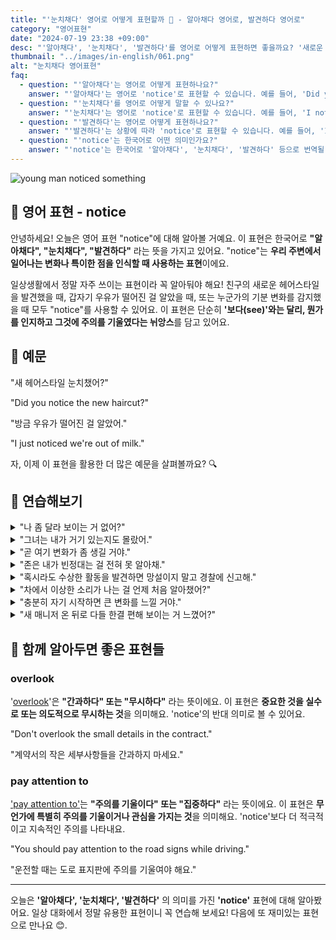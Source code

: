 ```yaml
---
title: "'눈치채다' 영어로 어떻게 표현할까 👀 - 알아채다 영어로, 발견하다 영어로"
category: "영어표현"
date: "2024-07-19 23:38 +09:00"
desc: "'알아채다', '눈치채다', '발견하다'를 영어로 어떻게 표현하면 좋을까요? '새로운 헤어스타일 눈치챘어?', '방금 우유가 떨어진 걸 알았어.' 등을 영어로 표현하는 법을 배워봅시다. 다양한 예문을 통해서 연습하고 본인의 표현으로 만들어 보세요."
thumbnail: "../images/in-english/061.png"
alt: "눈치채다 영어표현"
faq:
  - question: "'알아채다'는 영어로 어떻게 표현하나요?"
    answer: "'알아채다'는 영어로 'notice'로 표현할 수 있습니다. 예를 들어, 'Did you notice the new painting?'은 '새로운 그림을 알아챘니?'라는 의미입니다."
  - question: "'눈치채다'를 영어로 어떻게 말할 수 있나요?"
    answer: "'눈치채다'는 영어로 'notice'로 표현할 수 있습니다. 예를 들어, 'I noticed you seemed upset'은 '네가 속상해 보이는 걸 눈치챘어'라고 할 수 있습니다."
  - question: "'발견하다'는 영어로 어떻게 표현하나요?"
    answer: "'발견하다'는 상황에 따라 'notice'로 표현할 수 있습니다. 예를 들어, 'I just noticed we're out of milk'는 '우유가 떨어진 걸 방금 발견했어'로 해석할 수 있습니다."
  - question: "'notice'는 한국어로 어떤 의미인가요?"
    answer: "'notice'는 한국어로 '알아채다', '눈치채다', '발견하다' 등으로 번역될 수 있습니다. 주변 환경이나 상황의 변화를 인식하거나 주의를 기울여 관찰했을 때 사용합니다."
---
```


![young man noticed something](../images/in-english/061-1.avif)

## 🌟 영어 표현 - notice

안녕하세요! 오늘은 영어 표현 "notice"에 대해 알아볼 거예요. 이 표현은 한국어로 **"알아채다", "눈치채다", "발견하다"** 라는 뜻을 가지고 있어요. "notice"는 **우리 주변에서 일어나는 변화나 특이한 점을 인식할 때 사용하는 표현**이에요.

일상생활에서 정말 자주 쓰이는 표현이라 꼭 알아둬야 해요! 친구의 새로운 헤어스타일을 발견했을 때, 갑자기 우유가 떨어진 걸 알았을 때, 또는 누군가의 기분 변화를 감지했을 때 모두 "notice"를 사용할 수 있어요. 이 표현은 단순히 **'보다(see)'와는 달리, 뭔가를 인지하고 그것에 주의를 기울였다는 뉘앙스**를 담고 있어요.

<script async src="https://pagead2.googlesyndication.com/pagead/js/adsbygoogle.js?client=ca-pub-1465612013356152"
     crossorigin="anonymous"></script>
<!-- engple-horizontal-ad -->

<ins class="adsbygoogle"
     style="display:block"
     data-ad-client="ca-pub-1465612013356152"
     data-ad-slot="2106896038"
     data-ad-format="auto"
     data-full-width-responsive="true"></ins>

<script>
     (adsbygoogle = window.adsbygoogle || []).push({});
</script>

## 📖 예문

"새 헤어스타일 눈치챘어?"

"Did you notice the new haircut?"

"방금 우유가 떨어진 걸 알았어."

"I just noticed we're out of milk."

자, 이제 이 표현을 활용한 더 많은 예문을 살펴볼까요? 🔍

## 💬 연습해보기

<details>
<summary>"나 좀 달라 보이는 거 없어?"</summary>
<span>"Hey, notice anything different about me?"</span>
</details>

<details>
<summary>"그녀는 내가 거기 있는지도 몰랐어."</summary>
<span>"She didn't even notice I was there."</span>
</details>

<details>
<summary>"곧 여기 변화가 좀 생길 거야."</summary>
<span>"You might notice some changes around here soon."</span>
</details>

<details>
<summary>"존은 내가 빈정대는 걸 전혀 못 알아채."</summary>
<span>"John never notices when I'm being sarcastic."</span>
</details>

<details>
<summary>"혹시라도 수상한 활동을 발견하면 망설이지 말고 경찰에 신고해."</summary>
<span>"If you <a href="/blog/in-english/041.happen-to/">happen to</a> notice any suspicious activity, don't hesitate to call the police."</span>
</details>

<details>
<summary>"차에서 이상한 소리가 나는 걸 언제 처음 알아챘어?"</summary>
<span>"When did you first notice the car making that weird noise?"</span>
</details>

<details>
<summary>"충분히 자기 시작하면 큰 변화를 느낄 거야."</summary>
<span>"You'll probably notice a big difference once you start getting enough sleep."</span>
</details>

<details>
<summary>"새 매니저 온 뒤로 다들 한결 편해 보이는 거 느꼈어?"</summary>
<span>"Have you noticed how much relaxed everyone is since the new manager started?"</span>
</details>

## 🤝 함께 알아두면 좋은 표현들

### overlook

'[overlook](/blog/in-english/168.overlook/)'은 **"간과하다" 또는 "무시하다"** 라는 뜻이에요. 이 표현은 **중요한 것을 실수로 또는 의도적으로 무시하는 것**을 의미해요. 'notice'의 반대 의미로 볼 수 있어요.

"Don't overlook the small details in the contract."

"계약서의 작은 세부사항들을 간과하지 마세요."

### pay attention to

['pay attention to'](/blog/소금-양에-신경써야해-영어표현/)는 **"주의를 기울이다" 또는 "집중하다"** 라는 뜻이에요. 이 표현은 **무언가에 특별히 주의를 기울이거나 관심을 가지는 것**을 의미해요. 'notice'보다 더 적극적이고 지속적인 주의를 나타내요.

"You should pay attention to the road signs while driving."

"운전할 때는 도로 표지판에 주의를 기울여야 해요."

---

오늘은 **'알아채다', '눈치채다', '발견하다'** 의 의미를 가진 **'notice'** 표현에 대해 알아봤어요. 일상 대화에서 정말 유용한 표현이니 꼭 연습해 보세요! 다음에 또 재미있는 표현으로 만나요 😊.
